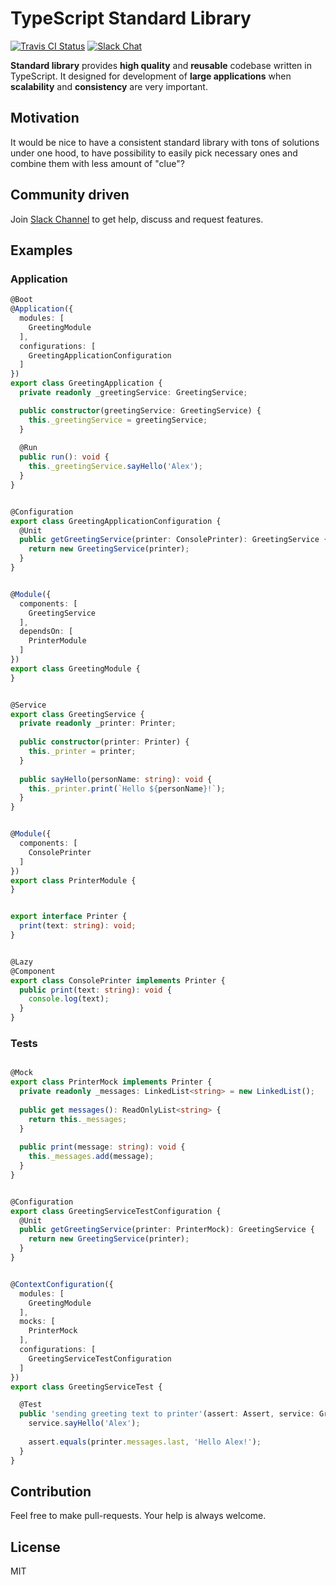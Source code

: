 # TypeScript Standard Library

[![Travis CI Status](https://travis-ci.org/monumentjs/core.svg?branch=master)](https://travis-ci.org/monumentjs/core)
[![Slack Chat](https://img.shields.io/badge/slack-chat-brightgreen.svg)](https://join.slack.com/t/monumentjs/shared_invite/enQtNDY1ODA1MTExMzQ4LTI0MjllODEwOTk5MjM0NGIwY2YwNzVjNDU3YjEwYzYwYTNjMmI0NjFkNmNjMDFlMjA1NzgzODk0NjcxZTc4NjM)

**Standard library** provides **high quality** and **reusable** codebase written in TypeScript. 
It designed for development of **large applications** when **scalability** and **consistency** 
are very important.


## Motivation

It would be nice to have a consistent standard library with tons of solutions under one hood, to have possibility to easily pick necessary ones and combine them with less amount of "clue"?

## Community driven

Join [Slack Channel](https://join.slack.com/t/monumentjs/shared_invite/enQtNDY1ODA1MTExMzQ4LTI0MjllODEwOTk5MjM0NGIwY2YwNzVjNDU3YjEwYzYwYTNjMmI0NjFkNmNjMDFlMjA1NzgzODk0NjcxZTc4NjM) to get help, discuss and request features.

## Examples

### Application

```ts
@Boot
@Application({
  modules: [
    GreetingModule
  ],
  configurations: [
    GreetingApplicationConfiguration
  ]
})
export class GreetingApplication {
  private readonly _greetingService: GreetingService;

  public constructor(greetingService: GreetingService) {
    this._greetingService = greetingService;
  }
  
  @Run
  public run(): void {
    this._greetingService.sayHello('Alex');
  }
}


@Configuration
export class GreetingApplicationConfiguration {
  @Unit
  public getGreetingService(printer: ConsolePrinter): GreetingService {
    return new GreetingService(printer);
  }
}


@Module({
  components: [
    GreetingService
  ],
  dependsOn: [
    PrinterModule
  ]
})
export class GreetingModule {
}


@Service
export class GreetingService {
  private readonly _printer: Printer;
  
  public constructor(printer: Printer) {
    this._printer = printer;
  }
  
  public sayHello(personName: string): void {
    this._printer.print(`Hello ${personName}!`);
  }
}


@Module({
  components: [
    ConsolePrinter
  ]
})
export class PrinterModule {
}


export interface Printer {
  print(text: string): void;
}


@Lazy
@Component
export class ConsolePrinter implements Printer {
  public print(text: string): void {
    console.log(text);
  }
}

```

### Tests

```ts

@Mock
export class PrinterMock implements Printer {
  private readonly _messages: LinkedList<string> = new LinkedList();
  
  public get messages(): ReadOnlyList<string> {
    return this._messages;
  }
  
  public print(message: string): void {
    this._messages.add(message);
  }
}


@Configuration
export class GreetingServiceTestConfiguration {
  @Unit
  public getGreetingService(printer: PrinterMock): GreetingService {
    return new GreetingService(printer);
  }
}


@ContextConfiguration({
  modules: [
    GreetingModule
  ],
  mocks: [
    PrinterMock
  ],
  configurations: [
    GreetingServiceTestConfiguration
  ]
})
export class GreetingServiceTest {

  @Test
  public 'sending greeting text to printer'(assert: Assert, service: GreetingService, printer: PrinterMock) {
    service.sayHello('Alex');
    
    assert.equals(printer.messages.last, 'Hello Alex!');
  }
}
```

## Contribution

Feel free to make pull-requests. Your help is always welcome.


## License

MIT
